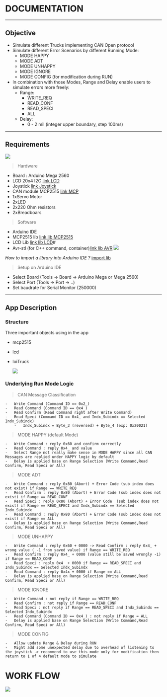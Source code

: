 # DOCUMENTATION

----

## Objective

- Simulate different Trucks implementing CAN Open protocol
- Simulate different Error Scenarios by different Running Mode:
    - MODE HAPPY
    - MODE ADT
    - MODE UNHAPPY
    - MODE IGNORE
    - MODE CONFIG (for modification during RUN)
- In combination with those Modes, Range and Delay enable users to simulate errors more freely:
    - Range:
        - WRITE_REQ
        - READ_CONF
        - READ_SPECI
        - ALL
    - Delay:
        - 0 - 2 mil (integer upper boundary, step 100ms)

----

## Requirements

![](loiTruckSchema.svg)

>Hardware
- Board : Arduino Mega 2560
- LCD 20x4 I2C [link LCD]
- Joystick [link Joystick]
- CAN module MCP2515 [link MCP]
- 1xServo Motor
- 2xLED
- 2x220 Ohm resistors
- 2xBreadboars

[link LCD]: https://www.amazon.de/SunFounder-Serial-Arduino-Mega2560-IIC2004/dp/B01GPUMP9C/ref=asc_df_B01GPUMP9C/?tag=googshopde-21&linkCode=df0&hvadid=309955879354&hvpos=&hvnetw=g&hvrand=17007324613408845966&hvpone=&hvptwo=&hvqmt=&hvdev=c&hvdvcmdl=&hvlocint=&hvlocphy=9043559&hvtargid=pla-572925702212&psc=1&th=1&psc=1&tag=&ref=&adgrpid=61302520443&hvpone=&hvptwo=&hvadid=309955879354&hvpos=&hvnetw=g&hvrand=17007324613408845966&hvqmt=&hvdev=c&hvdvcmdl=&hvlocint=&hvlocphy=9043559&hvtargid=pla-572925702212
[link Joystick]: https://www.reichelt.de/de/de/entwicklerboards-joystick-modul-debo-thumb-joy-p239254.html?PROVID=2788&gclid=Cj0KCQjw5uWGBhCTARIsAL70sLJHHHH1-nO5mFu5e82Zeq3ZaQQquua2n3wwcwOz8eTeXlqD78cR9JwaAuAOEALw_wcB&&r=1
[link MCP]: https://www.az-delivery.de/en/products/mcp2515-can-bus-modul

>Software
- Arduino IDE
- MCP2515 lib [link lib MCP2515]
- LCD Lib [link lib LCD]#
- Avr-stl (for C++ command, container)[link lib AVR]
    ![](avr_install.PNG)

[link lib MCP2515]: https://github.com/autowp/arduino-mcp2515
[link lib LCD]: https://github.com/fdebrabander/Arduino-LiquidCrystal-I2C-library/blob/master/LiquidCrystal_I2C.h
[link lib AVR]: https://andybrown.me.uk/downloads/

*How to import a library into Arduino IDE ?* [import lib]

[import lib]: https://www.arduino.cc/en/guide/libraries

>Setup on Arduino IDE
- Select Board (Tools -> Board -> Arduino Mega or Mega 2560)
- Select Port (Tools -> Port -> ..)
- Set baudrate for Serial Monitor (250000)

----

## App Description

### Structure

Three important objects using in the app
- mcp2515
- lcd
- loiTruck
    
    ![](loiTruck_obj.PNG)
    
### Underlying Run Mode Logic
>CAN Message Classification

    -   Write Command (Command ID == 0x2_)
    -   Read Command (Command ID == 0x4_)
    -   Read Confirm (Read Command right after Write Command)
    -   Read Speci (Command ID == 0x4_ and Indx_Subindx == Selected Indx_Subindx)
        -   Indx_Subindx = Byte_3 (reversed) + Byte_4 (exp: 0x20021) 

>MODE HAPPY (default Mode)

    -   Write Command : reply 0x60 and confirm correctly
    -   Read Command : reply 0x4_ and value
    -   Select Range not really make sense in MODE HAPPY since all CAN Messages are replied under HAPPY logic by default
    -   Delay is applied base on Range Selection (Write Command,Read Confirm, Read Speci or All)

>MODE ADT

    -   Write Command : reply 0x80 (Abort) + Error Code (sub index does not exist) if Range == WRITE_REQ
    -   Read Confirm : reply 0x80 (Abort) + Error Code (sub index does not exist) if Range == READ_CONF
    -   Read Speci : reply 0x80 (Abort) + Error Code  (sub index does not exist) if Range == READ_SPECI and Indx_Subindx == Selected Indx_Subindx
    -   Read Command : reply 0x80 (Abort) + Error Code (sub index does not exist) if Range == ALL    
    -   Delay is applied base on Range Selection (Write Command,Read Confirm, Read Speci or All)

>MODE UNHAPPY

    -   Write Command : reply 0x60 + 0000 -> Read Confirm : reply 0x4_ + wrong value ( -1 from saved value) if Range == WRITE_REQ
    -   Read Confirm : reply 0x4_ + 0000 (value still be saved wrongly -1) if Range == READ_CONF
    -   Read Speci : reply 0x4_ + 0000 if Range == READ_SPECI and Indx_Subindx == Selected Indx_Subindx
    -   Read Command : reply 0x4x + 0000 if Range == ALL
    -   Delay is applied base on Range Selection (Write Command,Read Confirm, Read Speci or All)

>MODE IGNORE

    -   Write Command : not reply if Range == WRITE_REQ
    -   Read Confirm : not reply if Range == READ_CONF
    -   Read Speci : not reply if Range == READ_SPECI and Indx_Subindx == Selected Indx_Subindx
    -   Read Command (Command ID == 0x4_) : not reply if Range = ALL
    -   Delay is applied base on Range Selection (Write Command,Read Confirm, Read Speci or All)

>MODE CONFIG

    -   Allow update Range & Delay during RUN 
    -   Might add some unexpected delay due to overhead of listening to the joystick -> recommend to use this mode only for modification then return to 1 of 4 default mode to simulate
# WORK FLOW

![](loiTruck.jpg)
